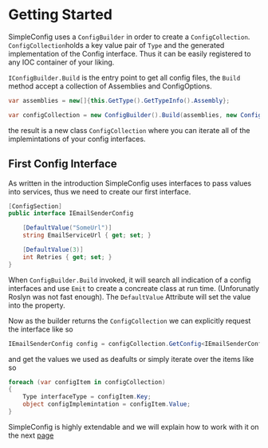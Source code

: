 Getting Started
===============

SimpleConfig uses a `ConfigBuilder` in order to create a `ConfigCollection`. `ConfigCollection`holds a key value pair of `Type` and the generated implementation of the Config interface. Thus it can be easily registered to any IOC container of your liking.

`IConfigBuilder.Build` is the entry point to get all config files, the `Build` method accept a collection of Assemblies and ConfigOptions.

````C#
var assemblies = new[]{this.GetType().GetTypeInfo().Assembly};

var configCollection = new ConfigBuilder().Build(assemblies, new ConfigOptions());
````

the result is a new class `ConfigCollection` where you can iterate all of the implemintations of your config interfaces.

## First Config Interface

As written in the introduction SimpleConfig uses interfaces to pass values into services, thus we need to create our first interface.

````C#
[ConfigSection]
public interface IEmailSenderConfig

	[DefaultValue("SomeUrl")]
	string EmailServiceUrl { get; set; }

	[DefaultValue(3)]
	int Retries { get; set; }
}
````

When `ConfigBuilder.Build` invoked, it will search all indication of a config interfaces and use `Emit` to create a concreate class at run time. (Unforunatly Roslyn was not fast enough). The `DefaultValue` Attribute will set the value into the property.

Now as the builder returns the `ConfigCollection` we can explicitly request the interface like so

````C#
IEmailSenderConfig config = configCollection.GetConfig<IEmailSenderConfig>();
````
and get the values we used as deafults or simply iterate over the items like so

````C#
foreach (var configItem in configCollection)
{
	Type interfaceType = configItem.Key;
	object configImplemintation = configItem.Value;
}
````

SimpleConfig is highly extendable and we will explain how to work with it on the next [page](https://github.com/existall/SimpleConfig/blob/master/docs/building_the_collection.md)
